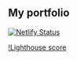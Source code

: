 ## My portfolio

[![Netlify Status](https://api.netlify.com/api/v1/badges/740ef51a-8c40-46f2-94fb-efde0d9011d2/deploy-status)](https://app.netlify.com/sites/eloquent-einstein-49d1b5/deploys)

[!Lighthouse score](https://i.imgur.com/T0SII9Y.png)

